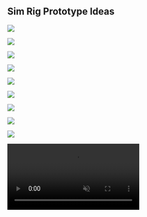 ## Sim Rig Prototype Ideas




![](img/sim2.webp)

![](img/Formula-Simulator-Cool-Performance.webp)

![](img/sim3.webp)

![](img/sim1.png)


![](img/GT-F1-front.webp)

![](img/F1-above.webp)


![](img/GT1.webp)

![](img/GT4.webp)



![](img/download.png)

<video autoplay="" data-object-fit="cover" data-wf-ignore="true" loop="" muted="" playsinline="" style="background-image:url(&quot;//cdn.shopify.com/s/files/1/0435/4631/2853/t/13/assets/steering_video_2reload-transcode.jpg?v=52621540023882878061644056633&quot;)">
          <source data-wf-ignore="true" src="//cdn.shopify.com/s/files/1/0435/4631/2853/t/13/assets/steering_video_2reload-transcode.mp4?v=76053544966653525591646507092">
          <source data-wf-ignore="true" src="//cdn.shopify.com/s/files/1/0435/4631/2853/t/13/assets/steering_video_2reload-transcode.webm?v=45681008686365058341646507190">
        </video>




